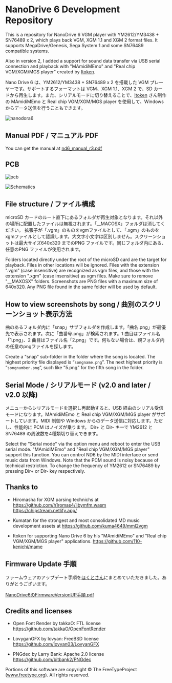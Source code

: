 # NanoDrive 6 Development Repository

This is a repository for NanoDrive 6 VGM player with YM2612/YM3438 + SN76489 x 2, which plays back VGM, XGM 1.1 and XGM 2 format files. It supports MegaDrive/Genesis, Sega System 1 and some SN76489 compatible systems.

Also in version 2, I added a support for sound data transfer via USB serial connection and playback with "MAmidiMEmo" and "Real chip VGM/XGM/MGS player" created by [Itoken](https://github.com/110-kenichi/mame).

Nano Drive 6 は、YM2612/YM3438 + SN76489 x 2 を搭載した VGM プレーヤーです。サポートするフォーマットは VGM、XGM 1.1、XGM 2 で、SD カードから再生します。また、シリアルモードに切り替えることで、[Itoken](https://github.com/110-kenichi/mame) さん制作の MAmidiMEmo と Real chip VGM/XGM/MGS player を使用して、Windows からデータ送信を行うこともできます。

![nanodora6](https://github.com/user-attachments/assets/a15e7b2c-7026-4bf4-94d2-e90b153d7c28)

## Manual PDF / マニュアル PDF

You can get the manual at [nd6_manual_r3.pdf](https://github.com/user-attachments/files/18299302/nd6_manual_r3.pdf)

## PCB

![pcb](https://github.com/user-attachments/assets/ec0ef72e-edaa-413a-92b3-2d8dc88f904d)

![Schematics](https://github.com/user-attachments/assets/1caab077-61fb-4a6f-99a3-fba038a5c54c)


## File structure / ファイル構成
microSD カードのルート直下にあるフォルダが再生対象となります。それ以外の場所に配置したファイルは無視されます。「__MACOSX」フォルダは消してください。
拡張子が「.vgm」のものをvgmファイルとして、「.xgm」のものをxgmファイルとして認識します。大文字小文字は区別しません。スクリーンショットは最大サイズ640x320 までのPNG ファイルです。同じフォルダ内にある、任意のPNG ファイルが使用されます。

Folders located directly under the root of the microSD card are the target for playback. Files in other locations will be ignored. Files with the extension ".vgm" (case insensitive) are recognized as vgm files, and those with the extension ".xgm" (case insensitive) as xgm files. Make sure to remove "__MAXOSX" folders.
Screenshots are PNG files with a maximum size of 640x320. Any PNG file found in the same folder will be used by default.

## How to view screenshots by song / 曲別のスクリーンショット表示方法
曲のあるフォルダ内に「snap」サブフォルダを作成します。「曲名.png」が最優先で表示されます。次に「曲番号.png」が検索されます。1 曲目はファイル名「1.png」、2 曲目はファイル名「2.png」です。何もない場合は、親フォルダ内の任意のpngファイルを探します。

Create a "snap" sub-folder in the folder where the song is located. The highest priority file displayed is “``songname.png``”. The next highest priority is “``songnumber.png``”, such like "5.png" for the fifth song in the folder.

## Serial Mode / シリアルモード (v2.0 and later / v2.0 以降)
メニューからシリアルモードを選択し再起動すると、USB 経由のシリアル受信モードになります。MAmidiMEmo と Real chip VGM/XGM/MGS player がサポートしています。MIDI 制御や Windows からのデータ送信に対応します。ただし、性能的に PCM はノイズが乗ります。
Dir+ と Dir- キーで YM2612 と SN76489 の周波数を4種類切り替えできます。

Select the "Serial mode" via the option menu and reboot to enter the USB serial mode. "MAmidiMEmo" and "Real chip VGM/XGM/MGS player" support this function. You can control ND6 by the MIDI interface or send music data from Windows. Note that the PCM sound is noisy because of technical restriction. To change the frequency of YM2612 or SN76489 by pressing Dir+ or Dir- key respectively.

## Thanks to

- Hiromasha for XGM parsing technichs at
https://github.com/h1romas4/libymfm.wasm
https://chipstream.netlify.app/

- Kumatan for the strongest and most consolidated MD music development assets at 
https://github.com/kuma4649/mml2vgm

- Itoken for supporting Nano Drive 6 by his "MAmidiMEmo" and "Real chip VGM/XGM/MGS player" applications.
https://github.com/110-kenichi/mame

## Firmware Update 手順

ファームウェアのアップデート手順を[ほくとさん](https://x.com/NightBird_hoku)にまとめていただきました。ありがとうございます。

[NanoDrive6のFirmwareVersionUP手順.pdf](https://github.com/user-attachments/files/17610335/NanoDrive6.FirmwareVersionUP.pdf)

## Credits and licenses

- Open Font Render by takkaO: FTL license
https://github.com/takkaO/OpenFontRender

- LovyganGFX by lovyan: FreeBSD license
https://github.com/lovyan03/LovyanGFX

- PNGdec by Larry Bank: Apache 2.0 license
https://github.com/bitbank2/PNGdec


Portions of this software are copyright © The FreeTypeProject (www.freetype.org). All rights reserved.
